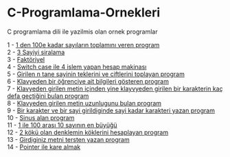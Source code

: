 C-Programlama-Ornekleri
=======================

C programlama dili ile yazilmis olan ornek programlar

1 - <a href="https://github.com/arslanaybars/C-Programlama-Ornekleri/blob/master/1%20ile%20100%20Arasi%20Sayilarin%20Toplami.c">1 den 100e kadar sayıların toplamını veren program</a><br/>
2 - <a href="https://github.com/arslanaybars/C-Programlama-Ornekleri/blob/master/Girilen%203%20sayinin%20siralanmasi.c">3 Sayiyi siralama</a><br/>
3 - <a href="https://github.com/arslanaybars/C-Programlama-Ornekleri/blob/master/Faktoriyel.c">Faktöriyel</a><br/>
4 - <a href="https://github.com/arslanaybars/C-Programlama-Ornekleri/blob/master/Hesap%20Makinasi.c">Switch case ile 4 islem yapan hesap makinası</a><br/>
5 - <a href="https://github.com/arslanaybars/C-Programlama-Ornekleri/blob/master/n%20tane%20sayinin%20teklerini%20ve%20ciftlerini%20toplayan%20program.c">Girilen n tane sayinin teklerini ve ciftlerini toplayan program</a><br/>
6 - <a href="https://github.com/arslanaybars/C-Programlama-Ornekleri/blob/master/klavyeden%20ogrenciye%20ait%20bilgiler.c">Klavyeden bir öğrenciye ait bilgileri gösteren program</a><br/>
7 - <a href="https://github.com/arslanaybars/C-Programlama-Ornekleri/blob/master/klavyeden%20girilen%20metin%20ve%20karakter.c">Klavyeden girilen metin içinden yine klayvyeden girilen bir karakterin kaç defa geçtiğini bulan program</a><br/>
8 - <a href="https://github.com/arslanaybars/C-Programlama-Ornekleri/blob/master/klavyeden%20girilen%20metin%20uzunlugunu%20bulan%20program.c">Klavyeden girilen metin uzunlugunu bulan program</a><br/>
9 - <a href="https://github.com/arslanaybars/C-Programlama-Ornekleri/blob/master/bir%20karakter%20ve%20bir%20sayi%20girildiginde%20sayi%20kadar%20karakteri%20yazan%20program.c">Bir karakter ve bir sayi girildiginde sayi kadar karakteri yazan program</a><br/>
10 - <a href="https://github.com/arslanaybars/C-Programlama-Ornekleri/blob/master/Sinus%20alan%20program.c">Sinus alan program</a><br/>
11 - <a href="https://github.com/arslanaybars/C-Programlama-Ornekleri/blob/master/1%20ile%20100%20aras%C4%B1%2010%20say%C4%B1n%C4%B1n%20en%20buyugu.c">1 ile 100 arası 10 sayının en büyüğü</a><br/>
12 - <a href="https://github.com/arslanaybars/C-Programlama-Ornekleri/blob/master/2%20k%C3%B6k%C3%BC%20olan%20denklemin%20k%C3%B6klerini%20hesaplayan%20program.c">2 kökü olan denklemin köklerini hesaplayan program</a><br/>
13 - <a href="https://github.com/arslanaybars/C-Programlama-Ornekleri/blob/master/girdiginiz%20metni%20tersten%20yazan%20program.c">Girdiginiz metni tersten yazan program</a><br/>
14 - <a href="https://github.com/arslanaybars/C-Programlama-Ornekleri/blob/master/poniter%20ile%20kare%20almak.c">Pointer ile kare almak</a><br/>

